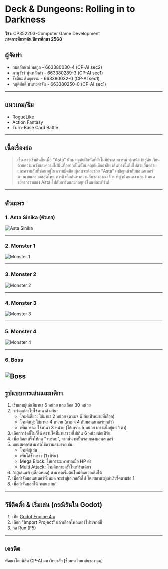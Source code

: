 # Deck & Dungeons: Rolling in to Darkness

**วิชา**: CP352203-Computer Game Development  
**ภาคการศึกษาต้น ปีการศึกษา 2568**

## ผู้จัดทำ  
- กมลลักษณ์ พลกูล - 663380030-4 (CP-AI sec2)
- ภานุวัชร์ นุ่นหลักคำ - 663380289-3 (CP-AI sec1)
- ชัชติยะ สินธุธรรม - 663380032-0 (CP-AI sec1)
- กฤติศักดิ์ นนทะคำจัน - 663380250-0 (CP-AI sec1)

---

## แนวเกม/ธีม

- RogueLike
- Action Fantasy
- Turn-Base Card Battle

---

## เนื้อเรื่องย่อ

> เรื่องราวเริ่มต้นขึ้นเมื่อ “Asta” นักผจญภัยฝึกหัดที่ยังไม่มีประสบการณ์ มุ่งหน้าเข้าสู่ดันเจียน ด้วยความหวังและความใฝ่ฝันที่อยากเป็นนักผจญภัยมืออาชีพ เส้นทางนี้เต็มไปด้วยอันตรายและความลับที่ซ่อนอยู่ในความมืดมิด ผู้เล่นจะต้องช่วย “Asta” เผชิญหน้ากับมอนสเตอร์มากมายและบอสสุดโหด ภารกิจคือค้นหาความลับของอาณาจักร พิสูจน์ตนเอง และกำหนดชะตากรรมของ Asta ไปกับการ์ดและกลยุทธ์ในแต่ละเทิร์น!

---

## ตัวละคร

### 1. Asta Sinika (ตัวเอก)  
![Asta Sinika]()

---

### 2. Monster 1  
![Monster 1](images/monster1.png)

---

### 3. Monster 2  
![Monster 2](images/monster2.png)

---

### 4. Monster 3  
![Monster 3](images/monster3.png)

---

### 5. Monster 4  
![Monster 4](images/monster4.png)

---

### 6. Boss  
![Boss](images/boss.png)
---

## รูปแบบการเล่นและกติกา

1. เริ่มเกมผู้เล่นมีมานา 6 หน่วย และเลือด 30 หน่วย
2. การ์ดแต่ละใบใช้มานาต่างกัน:
    - โจมตีเดี่ยว: ใช้มานา 2 หน่วย (ดาเมจ 6 กับเป้าหมายที่เลือก)
    - โจมตีหมู่: ใช้มานา 4 หน่วย (ดาเมจ 4 กับมอนสเตอร์ทุกตัว)
    - เพิ่มเกราะ: ใช้มานา 3 หน่วย (ได้เกราะ 5 หน่วย เกราะนี้อยู่แค่ 1 ตา)
3. เลือกการ์ดกี่ใบก็ได้ ตราบใดที่มานารวมไม่เกิน 6 หน่วยต่อเทิร์น
4. เมื่อเลือกเสร็จให้กด "จบรอบ", จากนั้นจะเป็นรอบของมอนสเตอร์
5. มอนสเตอร์สามารถใช้ความสามารถเช่น:
    - โจมตีผู้เล่น
    - เพิ่มโล่ชั่วคราว (1 เทิร์น)
    - Mega Block: ให้เกราะมหาศาลเมื่อ HP ต่ำ
    - Multi Attack: โจมตีหลายครั้งในเทิร์นเดียว
6. ถ้าผู้เล่นแพ้ (เลือดหมด) สามารถเริ่มต้นใหม่ที่เลเวลเดิมได้
7. เมื่อกำจัดมอนสเตอร์ทั้งหมด จะเข้าสู่เลเวลถัดไป โดยสถานะผู้เล่นรีเซ็ตตามข้อ 1
8. เมื่อกำจัดบอสได้ จะชนะเกม!

---

## วิธีติดตั้ง & เริ่มเล่น (กรณีรันใน Godot)

1. เปิด [Godot Engine 4.x](https://godotengine.org/)
2. เลือก "Import Project" แล้วเลือกโฟลเดอร์โปรเจกต์นี้
3. กด Run (F5)

---

## เครดิต

พัฒนาโดยนิสิต CP-AI มหาวิทยาลัย [ชื่อมหาวิทยาลัยของคุณ]
